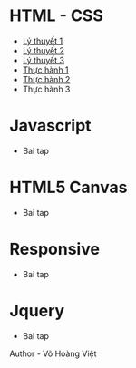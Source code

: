 # HTML - CSS
* [Lý thuyết 1](https://vohoangvietuit.github.io/LyThuyet1/)
* [Lý thuyết 2](https://vohoangvietuit.github.io/LyThuyet2/)
* [Lý thuyết 3](https://vohoangvietuit.github.io/LyThuyet3/)
* [Thực hành 1](https://vohoangvietuit.github.io/ThucHanh1/)
* [Thực hành 2](https://vohoangvietuit.github.io/ThucHanh2/)
* Thực hành 3
# Javascript
* Bai tap 

# HTML5 Canvas
* Bai tap 

# Responsive
* Bai tap 

# Jquery
* Bai tap

Author - Võ Hoàng Việt
